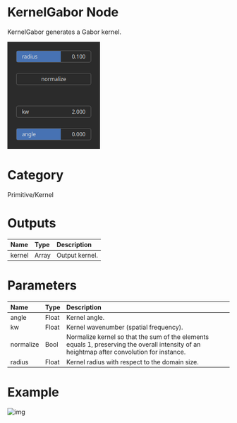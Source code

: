 
KernelGabor Node
================


KernelGabor generates a Gabor kernel.



![img](../../images/nodes/KernelGabor_settings.png)


# Category


Primitive/Kernel
# Outputs

|Name|Type|Description|
| :--- | :--- | :--- |
|kernel|Array|Output kernel.|

# Parameters

|Name|Type|Description|
| :--- | :--- | :--- |
|angle|Float|Kernel angle.|
|kw|Float|Kernel wavenumber (spatial frequency).|
|normalize|Bool|Normalize kernel so that the sum of the elements equals 1, preserving the overall intensity of an heightmap after convolution for instance.|
|radius|Float|Kernel radius with respect to the domain size.|

# Example


![img](../../images/nodes/KernelGabor.png)

